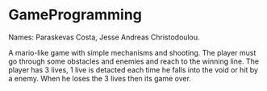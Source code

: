 # GameProgramming

Names: Paraskevas Costa, Jesse Andreas Christodoulou.

A mario-like game with simple mechanisms and shooting.
The player must go through some obstacles and enemies and reach to the winning line.
The player has 3 lives, 1 live is detacted each time he falls into the void or hit by a enemy.
When he loses the 3 lives then its game over.


